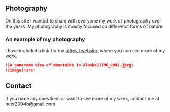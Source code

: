 ## Photography

On this site I wanted to share with everyone my work of photography over the years. 
My photography is mostly focused on differenct forms of nature. 

### An example of my photography 

I have included a link for my [official website](https://heer2004p.wixsite.com/mysite-1), where you can see more of my work. 

```markdown
![A panarama view of mountains in Alaska](IMG_0081.jpeg)
![Image](src)
```

## Contact

If you hane any questions or want to see more of my work, contact me at heer2004p@gmail.com  
